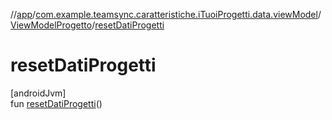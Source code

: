 //[app](../../../index.md)/[com.example.teamsync.caratteristiche.iTuoiProgetti.data.viewModel](../index.md)/[ViewModelProgetto](index.md)/[resetDatiProgetti](reset-dati-progetti.md)

# resetDatiProgetti

[androidJvm]\
fun [resetDatiProgetti](reset-dati-progetti.md)()
